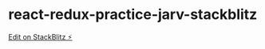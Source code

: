 # react-redux-practice-jarv-stackblitz

[Edit on StackBlitz ⚡️](https://stackblitz.com/edit/react-redux-practice-jarv-stackblitz)
